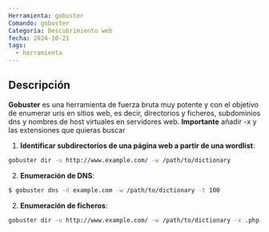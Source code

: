 ```yaml
---
Herramienta: gobuster
Comando: gobuster
Categoría: Descubrimiento web
fecha: 2024-10-21
tags:
  - herramienta
---
```

## Descripción 

**Gobuster** es una herramienta de fuerza bruta muy potente y con el objetivo de enumerar uris en sitios web, es decir, directorios y ficheros, subdominios dns y nombres de host virtuales en servidores web. **Importante** añadir -x y las extensiones que quieras buscar

1. **Identificar subdirectorios de una página web a partir de una wordlist**: 

```bash 
gobuster dir -u http://www.example.com/ -w /path/to/dictionary
```

2. **Enumeración de DNS**:

```bash 
$ gobuster dns -d example.com -w /path/to/dictionary -t 100
```

2. **Enumeración de ficheros**:

```bash 
gobuster dir -u http://www.example.com/ -w /path/to/dictionary -x .php,.txt,.py
```

